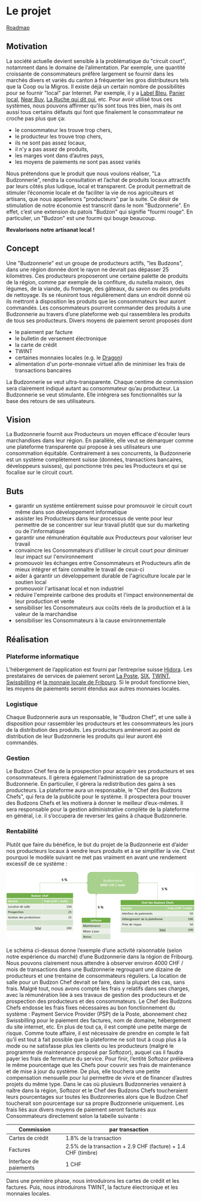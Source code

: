 # Le projet

[Roadmap](./Roadmap.html)

## Motivation

La société actuelle devient sensible à la problématique du "circuit court", notamment dans le domaine de l’alimentation. Par exemple, une quantité croissante de consommateurs préfère largement se fournir dans les marchés divers et variés du canton à fréquenter les gros distributeurs tels que la Coop ou la Migros. Il existe déjà un certain nombre de possibilités pour se fournir "local" par Internet. Par exemple, il y a <a href="https://labelbleu.ch/" target="_blank">Label Bleu</a>, <a href="https://www.panierlocal.ch/" target="_blank">Panier local</a>, <a href="http://near-buy.ch" target="_blank">Near Buy</a>, <a href="https://ruchequiditoui.ch/" target="_blank">La Ruche qui dit oui</a>, etc. Pour avoir utilisé tous ces systèmes, nous pouvons affirmer qu’ils sont tous très bien, mais ils ont aussi tous certains défauts qui font que finalement le consommateur ne croche pas plus que ça:
* le consommateur les trouve trop chers, 
* le producteur les trouve trop chers, 
* ils ne sont pas assez locaux, 
* il n'y a pas assez de produits, 
* les marges vont dans d’autres pays, 
* les moyens de paiements ne sont pas assez variés

Nous prétendons que le produit que nous voulons réaliser, "La Budzonnerie", rendra la consultation et l’achat de produits locaux attractifs par leurs côtés plus ludique, local et transparent. Ce produit permettrait de stimuler l’économie locale et de faciliter la vie de nos agriculteurs et artisans, que nous appellerons "producteurs" par la suite. Ce désir de stimulation de notre économie est transcrit dans le nom "Budzonnerie". En effet, c’est une extension du patois "Budzon" qui signifie "fourmi rouge". En particulier, un "Budzon" est une fourmi qui bouge beaucoup.

**Revalorisons notre artisanat local !**

## Concept

Une "Budzonnerie" est un groupe de producteurs actifs, "les Budzons", dans une région donnée dont le rayon ne devrait pas dépasser 25 kilomètres. Ces producteurs proposeront une certaine palette de produits de la région, comme par exemple de la confiture, du nutella maison, des légumes, de la viande, du fromage, des gâteaux, du savon ou des produits de nettoyage. Ils se réuniront tous régulièrement dans un endroit donné où ils mettront à disposition les produits que les consommateurs leur auront commandés. 
Les consommateurs pourront commander des produits à une Budzonnerie au travers d’une plateforme web qui rassemblera les produits de tous ses producteurs. Divers moyens de paiement seront proposés dont 

* le paiement par facture
* le bulletin de versement électronique
* la carte de crédit
* TWINT
* certaines monnaies locales (e.g. le <a href="http://www.mlc-fribourg.ch" target="_blank">Dragon</a>)
* alimentation d'un porte-monnaie virtuel afin de minimiser les frais de transactions bancaires

La Budzonnerie se veut ultra-transparente. Chaque centime de commission sera clairement indiqué autant au consommateur qu’au producteur. La Budzonnerie se veut stimulante. Elle intégrera ses fonctionnalités sur la base des retours de ses utilisateurs. 

## Vision

La Budzonnerie fournit aux Producteurs un moyen efficace d'écouler leurs marchandises dans leur région. En parallèle, elle veut se démarquer comme une plateforme transparente qui propose à ses utilisateurs une consommation équitable. Contrairement à ses concurrents, la Budzonnerie est un système complètement suisse (données, transactions bancaires, développeurs suisses), qui ponctionne très peu les Producteurs et qui se focalise sur le circuit court.

## Buts

* garantir un système entièrement suisse pour promouvoir le circuit court même dans son développement informatique
* assister les Producteurs dans leur processus de vente pour leur permettre de se concentrer sur leur travail plutôt que sur du marketing ou de l'informatique
* garantir une rémunération équitable aux Producteurs pour valoriser leur travail
* convaincre les Consommateurs d'utiliser le circuit court pour diminuer leur impact sur l'environnement
* promouvoir les échanges entre Consommateurs et Producteurs afin de mieux intégrer et faire connaître le travail de ceux-ci
* aider à garantir un développement durable de l'agriculture locale par le soutien local
* promouvoir l'artisanat local et non industriel
* réduire l'empreinte carbone des produits et l'impact environnemental de leur production et vente
* sensibiliser les Consommateurs aux coûts réels de la production et à la valeur de la marchandise 
* sensibiliser les Consommateurs à la cause environnementale

## Réalisation

### Plateforme informatique

L’hébergement de l’application est fourni par l’entreprise suisse <a href="http://www.hidora.com" target="_blank">Hidora</a>. Les prestataires de services de paiement seront <a href="http://www.post.ch/fr" target="_blank">La Poste</a>, <a href="https://www.six-payment-services.com" target="_blank">SIX</a>, <a href="https://www.twint.ch/fr" target="_blank">TWINT</a>, <a href="https://www.swissbilling.ch/fr/" target="_blank">Swissbilling</a> et <a href="http://www.mlc-fribourg.ch" target="_blank">la monnaie locale de Fribourg</a>. Si le produit fonctionne bien, les moyens de paiements seront étendus aux autres monnaies locales.

### Logistique

Chaque Budzonnerie aura un responsable, le "Budzon Chef", et une salle à disposition pour rassembler les producteurs et les consommateurs les jours de la distribution des produits. Les producteurs amèneront au point de distribution de leur Budzonnerie les produits qui leur auront été commandés.

### Gestion

Le Budzon Chef fera de la prospection pour acquérir ses producteurs et ses consommateurs. Il gèrera également l’administration de sa propre Budzonnerie. En particulier, il gèrera la redistribution des gains à ses producteurs.
La plateforme aura un responsable, le "Chef des Budzons Chefs", qui fera de la publicité pour le système. Il prospectera pour trouver des Budzons Chefs et les motivera à donner le meilleur d’eux-mêmes. Il sera responsable pour la gestion administrative complète de la plateforme en général, i.e. il s’occupera de reverser les gains à chaque Budzonnerie.

### Rentabilité

Plutôt que faire du bénéfice, le but du projet de la Budzonnerie est d’aider nos producteurs locaux à vendre leurs produits et à se simplifier la vie. C’est pourquoi le modèle suivant ne met pas vraiment en avant une rendement excessif de ce système :

![Rentabilité](/assets/img/rentabilite.png)

Le schéma ci-dessus donne l’exemple d’une activité raisonnable (selon notre expérience du marché) d’une Budzonnerie dans la région de Fribourg. Nous pouvons clairement nous attendre à observer environ 4000 CHF / mois de transactions dans une Budzonnerie regroupant une dizaine de producteurs et une trentaine de consommateurs réguliers. La location de salle pour un Budzon Chef devrait se faire, dans la plupart des cas, sans frais. Malgré tout, nous avons compté les frais y relatifs dans ses charges, avec la rémunération liée à ses travaux de gestion des producteurs et de prospection des producteurs et des consommateurs. 
Le Chef des Budzons Chefs endosse les frais fixes nécessaires au bon fonctionnement du système : Payment Service Provider (PSP) de la Poste, abonnement chez Swissbilling pour le paiement des factures, nom de domaine, hébergement du site internet, etc. En plus de tout ça, il est compté une petite marge de risque. Comme toute affaire, il est nécessaire de prendre en compte le fait qu’il est tout à fait possible que la plateforme ne soit tout à coup plus à la mode ou ne satisfasse plus les clients ou les producteurs (malgré le programme de maintenance proposé par Softozor), auquel cas il faudra payer les frais de fermeture du service. 
Pour finir, l’entité Softozor prélèvera le même pourcentage que les Chefs pour couvrir ses frais de maintenance et de mise à jour du système. De plus, elle touchera une petite compensation mensuelle pour lui permettre de vivre et de financer d’autres projets du même type.
Dans le cas où plusieurs Budzonneries venaient à naître dans la région, Softozor et le Chef des Budzons Chefs toucheraient leurs pourcentages sur toutes les Budzonneries alors que le Budzon Chef toucherait son pourcentage sur sa propre Budzonnerie uniquement. 
Les frais liés aux divers moyens de paiement seront facturés aux Consommateurs directement selon la tabelle suivante :

| Commission             | par transaction                                               |
| ---------------------- | ------------------------------------------------------------- |
| Cartes de crédit       | 1.8% de la transaction                                        |
| Factures               | 2.5% de la transaction + 2.9 CHF (facture) + 1.4 CHF (timbre) |
| Interface de paiements | 1 CHF                                                         |

Dans une première phase, nous introduirons les cartes de crédit et les factures. Puis, nous introduirons TWINT, la facture électronique et les monnaies locales.
